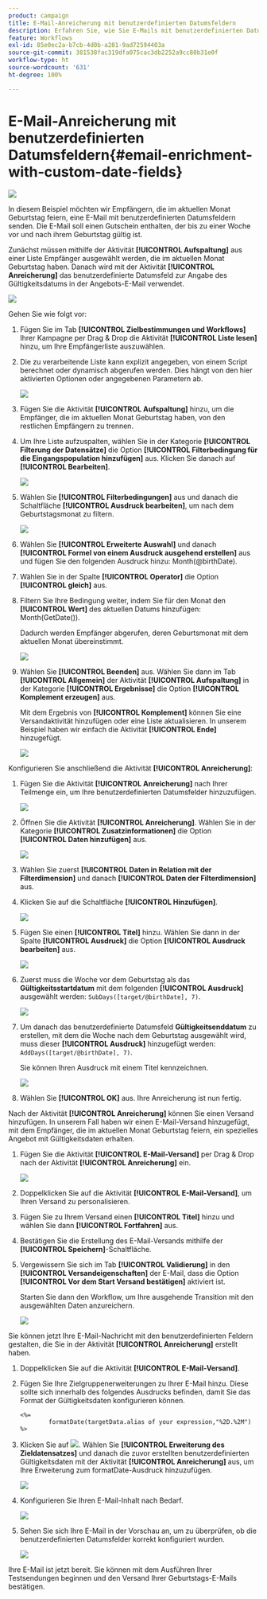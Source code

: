 ```yaml
---
product: campaign
title: E-Mail-Anreicherung mit benutzerdefinierten Datumsfeldern
description: Erfahren Sie, wie Sie E-Mails mit benutzerdefinierten Datumsfeldern anreichern.
feature: Workflows
exl-id: 85e0ec2a-b7cb-4d0b-a281-9ad72594403a
source-git-commit: 381538fac319dfa075cac3db2252a9cc80b31e0f
workflow-type: ht
source-wordcount: '631'
ht-degree: 100%

---
```


# E-Mail-Anreicherung mit benutzerdefinierten Datumsfeldern{#email-enrichment-with-custom-date-fields}

![](../../assets/v7-only.svg)

In diesem Beispiel möchten wir Empfängern, die im aktuellen Monat Geburtstag feiern, eine E-Mail mit benutzerdefinierten Datumsfeldern senden. Die E-Mail soll einen Gutschein enthalten, der bis zu einer Woche vor und nach ihrem Geburtstag gültig ist.

Zunächst müssen mithilfe der Aktivität **[!UICONTROL Aufspaltung]** aus einer Liste Empfänger ausgewählt werden, die im aktuellen Monat Geburtstag haben. Danach wird mit der Aktivität **[!UICONTROL Anreicherung]** das benutzerdefinierte Datumsfeld zur Angabe des Gültigkeitsdatums in der Angebots-E-Mail verwendet.

![](assets/uc_enrichment.png)

Gehen Sie wie folgt vor:

1. Fügen Sie im Tab **[!UICONTROL Zielbestimmungen und Workflows]** Ihrer Kampagne per Drag &amp; Drop die Aktivität **[!UICONTROL Liste lesen]** hinzu, um Ihre Empfängerliste auszuwählen.
1. Die zu verarbeitende Liste kann explizit angegeben, von einem Script berechnet oder dynamisch abgerufen werden. Dies hängt von den hier aktivierten Optionen oder angegebenen Parametern ab.

   ![](assets/uc_enrichment_1.png)

1. Fügen Sie die Aktivität **[!UICONTROL Aufspaltung]** hinzu, um die Empfänger, die im aktuellen Monat Geburtstag haben, von den restlichen Empfängern zu trennen.
1. Um Ihre Liste aufzuspalten, wählen Sie in der Kategorie **[!UICONTROL Filterung der Datensätze]** die Option **[!UICONTROL Filterbedingung für die Eingangspopulation hinzufügen]** aus. Klicken Sie danach auf **[!UICONTROL Bearbeiten]**.

   ![](assets/uc_enrichment_2.png)

1. Wählen Sie **[!UICONTROL Filterbedingungen]** aus und danach die Schaltfläche **[!UICONTROL Ausdruck bearbeiten]**, um nach dem Geburtstagsmonat zu filtern.

   ![](assets/uc_enrichment_3.png)

1. Wählen Sie **[!UICONTROL Erweiterte Auswahl]** und danach **[!UICONTROL Formel von einem Ausdruck ausgehend erstellen]** aus und fügen Sie den folgenden Ausdruck hinzu: Month(@birthDate).
1. Wählen Sie in der Spalte **[!UICONTROL Operator]** die Option **[!UICONTROL gleich]** aus.
1. Filtern Sie Ihre Bedingung weiter, indem Sie für den Monat den **[!UICONTROL Wert]** des aktuellen Datums hinzufügen: Month(GetDate()).

   Dadurch werden Empfänger abgerufen, deren Geburtsmonat mit dem aktuellen Monat übereinstimmt.

   ![](assets/uc_enrichment_4.png)

1. Wählen Sie **[!UICONTROL Beenden]** aus. Wählen Sie dann im Tab **[!UICONTROL Allgemein]** der Aktivität **[!UICONTROL Aufspaltung]** in der Kategorie **[!UICONTROL Ergebnisse]** die Option **[!UICONTROL Komplement erzeugen]** aus.

   Mit dem Ergebnis von **[!UICONTROL Komplement]** können Sie eine Versandaktivität hinzufügen oder eine Liste aktualisieren. In unserem Beispiel haben wir einfach die Aktivität **[!UICONTROL Ende]** hinzugefügt.

   ![](assets/uc_enrichment_6.png)

Konfigurieren Sie anschließend die Aktivität **[!UICONTROL Anreicherung]**:

1. Fügen Sie die Aktivität **[!UICONTROL Anreicherung]** nach Ihrer Teilmenge ein, um Ihre benutzerdefinierten Datumsfelder hinzuzufügen.

   ![](assets/uc_enrichment_7.png)

1. Öffnen Sie die Aktivität **[!UICONTROL Anreicherung]**. Wählen Sie in der Kategorie **[!UICONTROL Zusatzinformationen]** die Option **[!UICONTROL Daten hinzufügen]** aus.

   ![](assets/uc_enrichment_8.png)

1. Wählen Sie zuerst **[!UICONTROL Daten in Relation mit der Filterdimension]** und danach **[!UICONTROL Daten der Filterdimension]** aus.
1. Klicken Sie auf die Schaltfläche **[!UICONTROL Hinzufügen]**.

   ![](assets/uc_enrichment_9.png)

1. Fügen Sie einen **[!UICONTROL Titel]** hinzu. Wählen Sie dann in der Spalte **[!UICONTROL Ausdruck]** die Option **[!UICONTROL Ausdruck bearbeiten]** aus.

   ![](assets/uc_enrichment_10.png)

1. Zuerst muss die Woche vor dem Geburtstag als das **Gültigkeitsstartdatum** mit dem folgenden **[!UICONTROL Ausdruck]** ausgewählt werden: `SubDays([target/@birthDate], 7)`.

   ![](assets/uc_enrichment_11.png)

1. Um danach das benutzerdefinierte Datumsfeld **Gültigkeitsenddatum** zu erstellen, mit dem die Woche nach dem Geburtstag ausgewählt wird, muss dieser **[!UICONTROL Ausdruck]** hinzugefügt werden: `AddDays([target/@birthDate], 7)`.

   Sie können Ihren Ausdruck mit einem Titel kennzeichnen.

   ![](assets/uc_enrichment_12.png)

1. Wählen Sie **[!UICONTROL OK]** aus. Ihre Anreicherung ist nun fertig.

Nach der Aktivität **[!UICONTROL Anreicherung]** können Sie einen Versand hinzufügen. In unserem Fall haben wir einen E-Mail-Versand hinzugefügt, mit dem Empfänger, die im aktuellen Monat Geburtstag feiern, ein spezielles Angebot mit Gültigkeitsdaten erhalten.

1. Fügen Sie die Aktivität **[!UICONTROL E-Mail-Versand]** per Drag &amp; Drop nach der Aktivität **[!UICONTROL Anreicherung]** ein.

   ![](assets/uc_enrichment_15.png)

1. Doppelklicken Sie auf die Aktivität **[!UICONTROL E-Mail-Versand]**, um Ihren Versand zu personalisieren.
1. Fügen Sie zu Ihrem Versand einen **[!UICONTROL Titel]** hinzu und wählen Sie dann **[!UICONTROL Fortfahren]** aus.
1. Bestätigen Sie die Erstellung des E-Mail-Versands mithilfe der **[!UICONTROL Speichern]**-Schaltfläche.
1. Vergewissern Sie sich im Tab **[!UICONTROL Validierung]** in den **[!UICONTROL Versandeigenschaften]** der E-Mail, dass die Option **[!UICONTROL Vor dem Start Versand bestätigen]** aktiviert ist.

   Starten Sie dann den Workflow, um Ihre ausgehende Transition mit den ausgewählten Daten anzureichern.

   ![](assets/uc_enrichment_18.png)

Sie können jetzt Ihre E-Mail-Nachricht mit den benutzerdefinierten Feldern gestalten, die Sie in der Aktivität **[!UICONTROL Anreicherung]** erstellt haben.

1. Doppelklicken Sie auf die Aktivität **[!UICONTROL E-Mail-Versand]**.
1. Fügen Sie Ihre Zielgruppenerweiterungen zu Ihrer E-Mail hinzu. Diese sollte sich innerhalb des folgendes Ausdrucks befinden, damit Sie das Format der Gültigkeitsdaten konfigurieren können.

   ```
   <%=
           formatDate(targetData.alias of your expression,"%2D.%2M")  %>
   ```

1. Klicken Sie auf ![](assets/uc_enrichment_16.png). Wählen Sie **[!UICONTROL Erweiterung des Zieldatensatzes]** und danach die zuvor erstellten benutzerdefinierten Gültigkeitsdaten mit der Aktivität **[!UICONTROL Anreicherung]** aus, um Ihre Erweiterung zum formatDate-Ausdruck hinzuzufügen.

   ![](assets/uc_enrichment_19.png)

1. Konfigurieren Sie Ihren E-Mail-Inhalt nach Bedarf.

   ![](assets/uc_enrichment_17.png)

1. Sehen Sie sich Ihre E-Mail in der Vorschau an, um zu überprüfen, ob die benutzerdefinierten Datumsfelder korrekt konfiguriert wurden.

   ![](assets/uc_enrichment_20.png)

Ihre E-Mail ist jetzt bereit. Sie können mit dem Ausführen Ihrer Testsendungen beginnen und den Versand Ihrer Geburtstags-E-Mails bestätigen.
